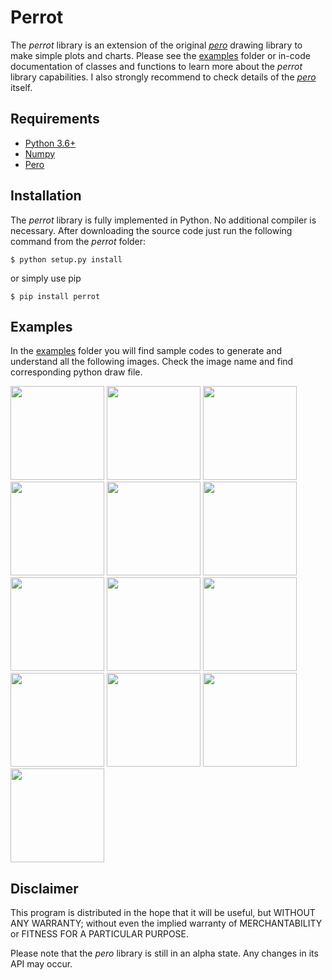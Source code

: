 # Perrot

The *perrot* library is an extension of the original [*pero*](https://github.com/xxao/pero/) drawing library
to make simple plots and charts. Please see the [examples](https://github.com/xxao/perrot/tree/master/examples) folder
or in-code documentation of classes and functions to learn more about the *perrot* library capabilities.
I also strongly recommend to check details of the [*pero*](https://github.com/xxao/pero/) itself.


## Requirements

- [Python 3.6+](https://www.python.org)
- [Numpy](https://pypi.org/project/numpy/)
- [Pero](https://github.com/xxao/pero/)


## Installation

The *perrot* library is fully implemented in Python. No additional compiler is necessary. After downloading the source
code just run the following command from the *perrot* folder:

```$ python setup.py install```

or simply use pip

```$ pip install perrot```


## Examples

In the [examples](https://github.com/xxao/perrot/tree/master/examples) folder you will find sample codes to generate and
understand all the following images. Check the image name and find corresponding python draw file.

<p>
    <img src="https://raw.githubusercontent.com/xxao/perrot/master/examples/images/plot_annotations.png" height="150"/>
    <img src="https://raw.githubusercontent.com/xxao/perrot/master/examples/images/plot_axes.png" height="150"/>
    <img src="https://raw.githubusercontent.com/xxao/perrot/master/examples/images/plot_band.png" height="150"/>
    <img src="https://raw.githubusercontent.com/xxao/perrot/master/examples/images/plot_bars.png" height="150"/>
    <img src="https://raw.githubusercontent.com/xxao/perrot/master/examples/images/plot_empty.png" height="150"/>
    <img src="https://raw.githubusercontent.com/xxao/perrot/master/examples/images/plot_heatmap.png" height="150"/>
    <img src="https://raw.githubusercontent.com/xxao/perrot/master/examples/images/plot_histogram.png" height="150"/>
    <img src="https://raw.githubusercontent.com/xxao/perrot/master/examples/images/plot_lines.png" height="150"/>
    <img src="https://raw.githubusercontent.com/xxao/perrot/master/examples/images/plot_multiplot.png" height="150"/>
    <img src="https://raw.githubusercontent.com/xxao/perrot/master/examples/images/plot_profile.png" height="150"/>
    <img src="https://raw.githubusercontent.com/xxao/perrot/master/examples/images/plot_scatter.png" height="150"/>
    <img src="https://raw.githubusercontent.com/xxao/perrot/master/examples/images/plot_stacks.png" height="150"/>
    <img src="https://raw.githubusercontent.com/xxao/perrot/master/examples/images/venn.png" height="150"/>
</p>


## Disclaimer

This program is distributed in the hope that it will be useful, but WITHOUT ANY WARRANTY; without even the implied
warranty of MERCHANTABILITY or FITNESS FOR A PARTICULAR PURPOSE.

Please note that the *pero* library is still in an alpha state. Any changes in its API may occur.